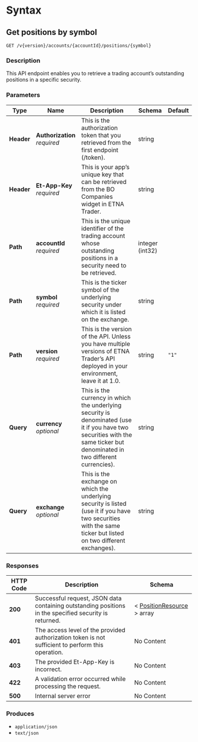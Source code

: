 # Syntax

## Get positions by symbol

```
GET /v{version}/accounts/{accountId}/positions/{symbol}
```

### Description

This API endpoint enables you to retrieve a trading account’s outstanding positions in a specific security.

### Parameters

| Type       | Name                                                         | Description                                                                                                                                                                | Schema          | Default |
| ---------- | ------------------------------------------------------------ | -------------------------------------------------------------------------------------------------------------------------------------------------------------------------- | --------------- | ------- |
| **Header** | <p><strong>Authorization</strong>  <br><em>required</em></p> | This is the authorization token that you retrieved from the first endpoint (/token).                                                                                       | string          |         |
| **Header** | <p><strong>Et-App-Key</strong>  <br><em>required</em></p>    | This is your app’s unique key that can be retrieved from the BO Companies widget in ETNA Trader.                                                                           | string          |         |
| **Path**   | <p><strong>accountId</strong>  <br><em>required</em></p>     | This is the unique identifier of the trading account whose outstanding positions in a security need to be retrieved.                                                       | integer (int32) |         |
| **Path**   | <p><strong>symbol</strong>  <br><em>required</em></p>        | This is the ticker symbol of the underlying security under which it is listed on the exchange.                                                                             | string          |         |
| **Path**   | <p><strong>version</strong>  <br><em>required</em></p>       | This is the version of the API. Unless you have multiple versions of ETNA Trader’s API deployed in your environment, leave it at 1.0.                                      | string          | `"1"`   |
| **Query**  | <p><strong>currency</strong>  <br><em>optional</em></p>      | This is the currency in which the underlying security is denominated (use it if you have two securities with the same ticker but denominated in two different currencies). | string          |         |
| **Query**  | <p><strong>exchange</strong>  <br><em>optional</em></p>      | This is the exchange on which the underlying security is listed (use it if you have two securities with the same ticker but listed on two different exchanges).            | string          |         |

### Responses

| HTTP Code | Description                                                                                           | Schema                                                                           |
| --------- | ----------------------------------------------------------------------------------------------------- | -------------------------------------------------------------------------------- |
| **200**   | Successful request, JSON data containing outstanding positions in the specified security is returned. | < [PositionResource](positions\_getpositionbysymbol.md#positionresource) > array |
| **401**   | The access level of the provided authorization token is not sufficient to perform this operation.     | No Content                                                                       |
| **403**   | The provided Et-App-Key is incorrect.                                                                 | No Content                                                                       |
| **422**   | A validation error occurred while processing the request.                                             | No Content                                                                       |
| **500**   | Internal server error                                                                                 | No Content                                                                       |

### Produces

* `application/json`
* `text/json`
